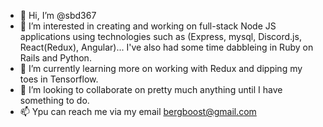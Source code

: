 - 👋 Hi, I’m @sbd367
- 👀 I’m interested in creating and working on full-stack Node JS applications using technologies such as (Express, mysql, Discord.js, React(Redux), Angular)... I've also had some time dabbleing in Ruby on Rails and Python.
- 🌱 I’m currently learning more on working with Redux and dipping my toes in Tensorflow.
- 💞️ I’m looking to collaborate on pretty much anything until I have something to do.
- 📫 Ypu can reach me via my email bergboost@gmail.com

